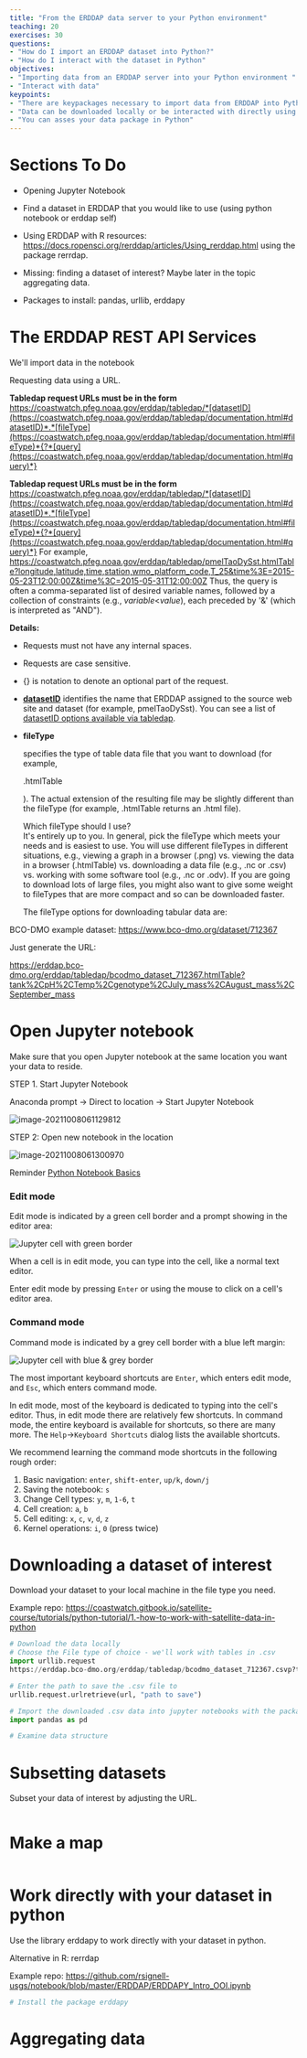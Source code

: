 ```yaml
---
title: "From the ERDDAP data server to your Python environment"
teaching: 20
exercises: 30
questions:
- "How do I import an ERDDAP dataset into Python?"
- "How do I interact with the dataset in Python"
objectives:
- "Importing data from an ERDDAP server into your Python environment "
- "Interact with data"
keypoints:
- "There are keypackages necessary to import data from ERDDAP into Python: pandas, urllib"
- "Data can be downloaded locally or be interacted with directly using erddapy"
- "You can asses your data package in Python"
---
```



# Sections To Do

* Opening Jupyter Notebook

* Find a dataset in ERDDAP that you would like to use (using python notebook or erddap self)
* Using ERDDAP with R resources: https://docs.ropensci.org/rerddap/articles/Using_rerddap.html  using the package rerrdap. 
* Missing: finding a dataset of interest? Maybe later in the topic aggregating data. 
* Packages to install: pandas, urllib, erddapy

# The ERDDAP REST API Services

We'll import data in the notebook

Requesting data using a URL. 

**Tabledap request URLs must be in the form** 
https://coastwatch.pfeg.noaa.gov/erddap/tabledap/*[datasetID](https://coastwatch.pfeg.noaa.gov/erddap/tabledap/documentation.html#datasetID)*.*[fileType](https://coastwatch.pfeg.noaa.gov/erddap/tabledap/documentation.html#fileType)*{?*[query](https://coastwatch.pfeg.noaa.gov/erddap/tabledap/documentation.html#query)*}

**Tabledap request URLs must be in the form** 
https://coastwatch.pfeg.noaa.gov/erddap/tabledap/*[datasetID](https://coastwatch.pfeg.noaa.gov/erddap/tabledap/documentation.html#datasetID)*.*[fileType](https://coastwatch.pfeg.noaa.gov/erddap/tabledap/documentation.html#fileType)*{?*[query](https://coastwatch.pfeg.noaa.gov/erddap/tabledap/documentation.html#query)*} 
For example, 
https://coastwatch.pfeg.noaa.gov/erddap/tabledap/pmelTaoDySst.htmlTable?longitude,latitude,time,station,wmo_platform_code,T_25&time%3E=2015-05-23T12:00:00Z&time%3C=2015-05-31T12:00:00Z 
Thus, the query is often a comma-separated list of desired variable names, followed by a collection of  constraints (e.g., *variable*<*value*),  each preceded by '&' (which is interpreted as "AND").

**Details:**

- Requests must not have any internal spaces.

- Requests are case sensitive.

- {} is notation to denote an optional part of the request.  
  
- [**datasetID**](http://www.neracoos.org/erddap/tabledap/documentation.html#datasetID) identifies the name that ERDDAP  assigned to the source web site and dataset  (for example, pmelTaoDySst). You can see a list of    [datasetID options available via tabledap](http://www.neracoos.org/erddap/tabledap/index.html).  
  
- **fileType**

   specifies the type of table data file that you   want to download (for example, 

  .htmlTable

  ).  The actual extension of the resulting file may be slightly different than the fileType (for example,  .htmlTable returns an .html file).  

  Which fileType should I use?  
  It's entirely up to you. In general, pick the fileType which meets your needs and is easiest to use. You will  use different fileTypes in different situations, e.g., viewing a graph in a browser (.png) vs. viewing the data  in a browser (.htmlTable) vs. downloading a data file (e.g., .nc or .csv) vs. working with some software tool  (e.g., .nc or .odv). If you are going to download lots of large files, you might also want to give some weight  to fileTypes that are more compact and so can be downloaded faster.  

  The fileType options for downloading tabular data are:  





BCO-DMO example dataset: https://www.bco-dmo.org/dataset/712367 

Just generate the URL: 

https://erddap.bco-dmo.org/erddap/tabledap/bcodmo_dataset_712367.htmlTable?tank%2CpH%2CTemp%2Cgenotype%2CJuly_mass%2CAugust_mass%2CSeptember_mass

# Open Jupyter notebook 

Make sure that you open Jupyter notebook at the same location you want your data to reside.



STEP 1. Start Jupyter Notebook

Anaconda prompt -> Direct to location -> Start Jupyter Notebook 

![image-20211008061129812](C:\Users\ksoenen\AppData\Roaming\Typora\typora-user-images\image-20211008061129812.png)



STEP 2: Open new notebook in the location

![image-20211008061300970](C:\Users\ksoenen\AppData\Roaming\Typora\typora-user-images\image-20211008061300970.png)

Reminder [Python Notebook Basics](https://nbviewer.org/github/jupyter/notebook/blob/master/docs/source/examples/Notebook/Notebook%20Basics.ipynb)

### Edit mode

Edit mode is indicated by a green cell border and a prompt showing in the editor area:

![Jupyter cell with green border](https://nbviewer.org/github/jupyter/notebook/blob/master/docs/source/examples/Notebook/images/edit_mode.png)

When a cell is in edit mode, you can type into the cell, like a normal text editor.

Enter edit mode by pressing `Enter` or using the mouse to click on a cell's editor area.

### Command mode

Command mode is indicated by a grey cell border with a blue left margin:

![Jupyter cell with blue & grey border](https://nbviewer.org/github/jupyter/notebook/blob/master/docs/source/examples/Notebook/images/command_mode.png)

The most important keyboard shortcuts are `Enter`, which enters edit mode, and `Esc`, which enters command mode.

In edit mode, most of the keyboard is dedicated to typing into the  cell's editor. Thus, in edit mode there are relatively few shortcuts.   In command mode, the entire keyboard is available for shortcuts, so  there are many more.  The `Help`->`Keyboard Shortcuts` dialog lists the available shortcuts.

We recommend learning the command mode shortcuts in the following rough order:

1. Basic navigation: `enter`, `shift-enter`, `up/k`, `down/j`
2. Saving the notebook: `s`
3. Change Cell types: `y`, `m`, `1-6`, `t`
4. Cell creation: `a`, `b`
5. Cell editing: `x`, `c`, `v`, `d`, `z`
6. Kernel operations: `i`, `0` (press twice)

# Downloading a dataset of interest

Download your dataset to your local machine in the file type you need.

Example repo: https://coastwatch.gitbook.io/satellite-course/tutorials/python-tutorial/1.-how-to-work-with-satellite-data-in-python 



```python
# Download the data locally
# Choose the File type of choice - we'll work with tables in .csv
import urllib.request 
https://erddap.bco-dmo.org/erddap/tabledap/bcodmo_dataset_712367.csvp?tank%2CpH%2CTemp%2Cgenotype%2CJuly_mass%2CAugust_mass%2CSeptember_mass

# Enter the path to save the .csv file to    
urllib.request.urlretrieve(url, "path to save")
```

```Python
# Import the downloaded .csv data into jupyter notebooks with the package Pandas
import pandas as pd

```

```python
# Examine data structure		
```





# Subsetting datasets

Subset your data of interest by adjusting the URL. 

```python
```



# Make a map

```Python
```





# Work directly with your dataset in python 

Use the library erddapy to work directly with your dataset in python. 

Alternative in R: rerrdap

Example repo: https://github.com/rsignell-usgs/notebook/blob/master/ERDDAP/ERDDAPY_Intro_OOI.ipynb

```python
# Install the package erddapy 
```











# Aggregating data

